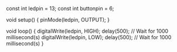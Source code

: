 const int ledpin = 13;
const int buttonpin = 6;

void setup()
{
  pinMode(ledpin, OUTPUT);
}

void loop()
{
  digitalWrite(ledpin, HIGH);
  delay(500); // Wait for 1000 millisecond(s)
  digitalWrite(ledpin, LOW);
  delay(500); // Wait for 1000 millisecond(s)
}
  
